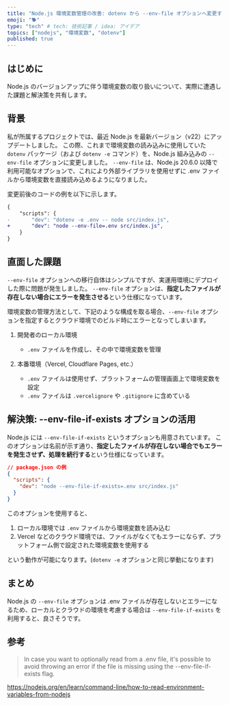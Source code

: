 ```yaml
---
title: "Node.js 環境変数管理の改善: dotenv から --env-file オプションへ変更する際の注意点"
emoji: "🐕"
type: "tech" # tech: 技術記事 / idea: アイデア
topics: ["nodejs", "環境変数", "dotenv"]
published: true
---
```


## はじめに

Node.js のバージョンアップに伴う環境変数の取り扱いについて、実際に遭遇した課題と解決策を共有します。

## 背景

私が所属するプロジェクトでは、最近 Node.js を最新バージョン（v22）にアップデートしました。
この際、これまで環境変数の読み込みに使用していた `dotenv` パッケージ（および `dotenv -e` コマンド）を、Node.js 組み込みの `--env-file` オプションに変更しました。
`--env-file` は、Node.js 20.6.0 以降で利用可能なオプションで、これにより外部ライブラリを使用せずに .env ファイルから環境変数を直接読み込めるようになりました。

変更前後のコードの例を以下に示します。

```diff
{
    "scripts": {
-       "dev": "dotenv -e .env -- node src/index.js",
+       "dev": "node --env-file=.env src/index.js",
    }
}
```

## 直面した課題

`--env-file` オプションへの移行自体はシンプルですが、実運用環境にデプロイした際に問題が発生しました。
`--env-file` オプションは、**指定したファイルが存在しない場合にエラーを発生させる**という仕様になっています。

環境変数の管理方法として、下記のような構成を取る場合、`--env-file` オプションを指定するとクラウド環境でのビルド時にエラーとなってしまいます。

1. 開発者のローカル環境

   - `.env` ファイルを作成し、その中で環境変数を管理

2. 本番環境（Vercel, Cloudflare Pages, etc.）
   - `.env` ファイルは使用せず、プラットフォームの管理画面上で環境変数を設定
   - `.env` ファイルは `.vercelignore` や `.gitignore` に含めている

## 解決策: --env-file-if-exists オプションの活用

Node.js には `--env-file-if-exists` というオプションも用意されています。
このオプションは名前が示す通り、**指定したファイルが存在しない場合でもエラーを発生させず、処理を続行する**という仕様になっています。

```json
// package.json の例
{
  "scripts": {
    "dev": "node --env-file-if-exists=.env src/index.js"
  }
}
```

このオプションを使用すると、

1. ローカル環境では `.env` ファイルから環境変数を読み込む
2. Vercel などのクラウド環境では、ファイルがなくてもエラーにならず、プラットフォーム側で設定された環境変数を使用する

という動作が可能になります。(`dotenv -e` オプションと同じ挙動になります)

## まとめ

Node.js の `--env-file` オプションは .env ファイルが存在しないとエラーになるため、ローカルとクラウドの環境を考慮する場合は `--env-file-if-exists` を利用すると、良さそうです。

## 参考

> In case you want to optionally read from a .env file, it's possible to avoid throwing an error if the file is missing using the --env-file-if-exists flag.

https://nodejs.org/en/learn/command-line/how-to-read-environment-variables-from-nodejs

